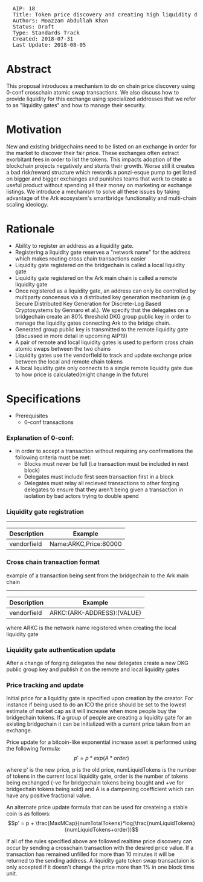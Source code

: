 <pre>
  AIP: 18
  Title: Token price discovery and creating high liquidity decentralized exchange in the Ark ecosystem using instant crosschain atomic swaps 
  Authors: Moazzam Abdullah Khan
  Status: Draft
  Type: Standards Track
  Created: 2018-07-31
  Last Update: 2018-08-05
</pre>

Abstract
========

This proposal introduces a mechanism to do on chain price discovery using 0-conf crosschain atomic swap transactions. We also discuss how to provide liquidity for this exchange using specialized addresses that we refer to as "liquidity gates" and how to manage their security.

Motivation
==========

New and existing bridgechains need to be listed on an exchange in order for the market to discover their fair price. These exchanges often extract exorbitant fees in order to list the tokens. This impacts adoption of the blockchain projects negatively and stunts their growth. Worse still it creates a bad risk/reward structure which rewards a ponzi-esque pump to get listed on bigger and bigger exchanges and punishes teams that work to create a useful product without spending all their money on marketing or exchange listings. We introduce a mechanism to solve all these issues by taking advantage of the Ark ecosystem's smartbridge functionality and multi-chain scaling ideology.

Rationale
=========

* Ability to register an address as a liquidity gate.
* Registering a liquidity gate reserves a "network name" for the address which makes routing cross chain transactions easier
* Liquidity gate registered on the bridgechain is called a local liquidity gate
* Liquidity gate registered on the Ark main chain is called a remote liquidity gate
* Once registered as a liquidity gate, an address can only be controlled by multiparty concensus via a distributed key generation mechanism (e.g Secure Distributed Key Generation for Discrete-Log Based Cryptosystems by Gennaro et al.). We specify that the delegates on a bridgechain create an 80% threshold DKG group public key in order to manage the liquidity gates connecting Ark to the bridge chain.
* Generated group public key is transmitted to the remote liquidity gate (discussed in more detail in upcoming AIP19)
* A pair of remote and local liquidity gates is used to perform cross chain atomic swaps between the two chains
* Liquidity gates use the vendorfield to track and update exchange price between the local and remote chain tokens
* A local liquidity gate only connects to a single remote liquidity gate due to how price is calculated(might change in the future)


Specifications
==============

* Prerequisites
	- 0-conf transactions
### Explanation of 0-conf:
- In order to accept a transaction without requiring any confirmations the following criteria must be met:
	- Blocks must never be full (i.e transaction must be included in next block)
	- Delegates must include first seen transaction first in a block
	- Delegates must relay all recieved transactions to other forging delegates to ensure that they aren't being given a transaction in isolation by bad actors trying to double spend 

### Liquidity gate registration

---------------------------------------------------
| Description | Example                          |
| --------------- | ------------------------------- |
| vendorfield | Name:ARKC,Price:80000 |


### Cross chain transaction format
example of a transaction being sent from the bridgechain to the Ark main chain

---------------------------------------------------
| Description | Example                          |
| --------------- | ------------------------------- |
| vendorfield | ARKC:(ARK-ADDRESS):(VALUE) |

where ARKC is the network name registered when creating the local liquidity gate

### Liquidity gate authentication update
After a change of forging delegates the new delegates create a new DKG public group key and publish it on the remote and local liquidity gates

### Price tracking and update
Initial price for a liquidity gate is specified upon creation by the creator. For instance if being used to do an ICO the price should be set to the lowest estimate of market cap as it will increase when more people buy the bridgechain tokens. If a group of people are creating a liquidity gate for an existing bridgechain it can be initialized with a current price taken from an exchange.

Price update for a bitcoin-like exponential increase asset is performed using the following formula:
$$p' = p * exp(A * order)$$

where p' is the new price, p is the old price, numLiquidTokens is the number of tokens in the current local liquidity gate, order is the number of tokens being exchanged (-ve for bridgechain tokens being bought and +ve for bridgechain tokens being sold) and A is a dampening coefficient which can have any positive fractional value.

An alternate price update formula that can be used for createing a stable coin is as follows:
$$p' = p + \frac{MaxMCap}{numTotalTokens}*log(\frac{numLiquidTokens}{numLiquidTokens+order})$$

If all of the rules specified above are followed realtime price discovery can occur by sending a crosschain transaction with the desired price value. If a transaction has remained unfilled for more than 10 minutes it will be returned to the sending address. A liquidity gate token swap transactaion is only accepted if it doesn't change the price more than 1% in one block time unit.
